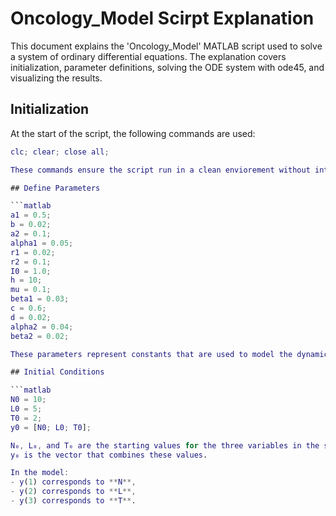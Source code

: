 # Oncology_Model Scirpt Explanation

This document explains the 'Oncology_Model' MATLAB script used to solve a system of ordinary differential equations. The explanation covers initialization, parameter definitions, solving the ODE system with ode45, and visualizing the results.

## Initialization

At the start of the script, the following commands are used:

```matlab
clc; clear; close all;

These commands ensure the script run in a clean enviorement without interference from previous sesssions.

## Define Parameters

```matlab
a1 = 0.5;  
b = 0.02;  
a2 = 0.1;  
alpha1 = 0.05; 
r1 = 0.02; 
r2 = 0.1;  
I0 = 1.0;  
h = 10;    
mu = 0.1;  
beta1 = 0.03; 
c = 0.6;   
d = 0.02;  
alpha2 = 0.04; 
beta2 = 0.02;

These parameters represent constants that are used to model the dynamics of the system of equations.

## Initial Conditions 

```matlab
N0 = 10;
L0 = 5;
T0 = 2;
y0 = [N0; L0; T0];

N₀, L₀, and T₀ are the starting values for the three variables in the system.  
y₀ is the vector that combines these values.  

In the model:  
- y(1) corresponds to **N**,  
- y(2) corresponds to **L**,  
- y(3) corresponds to **T**.  

